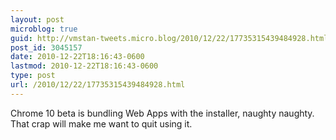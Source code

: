 ```yaml
---
layout: post
microblog: true
guid: http://vmstan-tweets.micro.blog/2010/12/22/17735315439484928.html
post_id: 3045157
date: 2010-12-22T18:16:43-0600
lastmod: 2010-12-22T18:16:43-0600
type: post
url: /2010/12/22/17735315439484928.html
---
```

Chrome 10 beta is bundling Web Apps with the installer, naughty naughty. That crap will make me want to quit using it.
